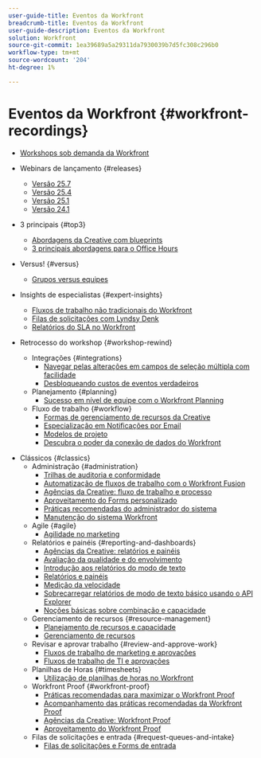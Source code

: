 ```yaml
---
user-guide-title: Eventos da Workfront
breadcrumb-title: Eventos da Workfront
user-guide-description: Eventos da Workfront
solution: Workfront
source-git-commit: 1ea39689a5a29311da7930039b7d5fc308c296b0
workflow-type: tm+mt
source-wordcount: '204'
ht-degree: 1%

---
```



# Eventos da Workfront {#workfront-recordings}

+ [Workshops sob demanda da Workfront](overview.md)

+ Webinars de lançamento {#releases}
   + [Versão 25.7](releases/25-7-release-webinar.md)
   + [Versão 25.4](releases/25-4-release-webinar.md)
   + [Versão 25.1](releases/25-1-release-webinar.md)
   + [Versão 24.1](releases/24-1-release-webinar.md)
+ 3 principais {#top3}
   + [Abordagens da Creative com blueprints](top3/blueprints.md)
   + [3 principais abordagens para o Office Hours](top3/office-hours.md)
+ Versus! {#versus}
   + [Grupos versus equipes](versus/groups-vs-teams.md)
+ Insights de especialistas {#expert-insights}
   + [Fluxos de trabalho não tradicionais do Workfront](expert-insights/non-traditional-workfront-workflows.md)
   + [Filas de solicitações com Lyndsy Denk](expert-insights/request-queues.md)
   + [Relatórios do SLA no Workfront](expert-insights/sla-reporting.md)
+ Retrocesso do workshop {#workshop-rewind}
   + Integrações {#integrations}
      + [Navegar pelas alterações em campos de seleção múltipla com facilidade](workshop-rewind/integrations/mulit-select-fields.md)
      + [Desbloqueando custos de eventos verdadeiros](workshop-rewind/integrations/event-costs.md)
   + Planejamento {#planning}
      + [Sucesso em nível de equipe com o Workfront Planning](workshop-rewind/planning/team-success-workfront-planning.md)
   + Fluxo de trabalho {#workflow}
      + [Formas de gerenciamento de recursos da Creative](classics/creative-ways-of-managing-resources.md)
      + [Especialização em Notificações por Email](workshop-rewind/workflow/email-notifications.md)
      + [Modelos de projeto](workshop-rewind/workflow/project-templates.md)
      + [Descubra o poder da conexão de dados do Workfront](workshop-rewind/workflow/data-connect.md)

<!--  + Planning {#planning}
  + Integrations {#integrations}
-->

+ Clássicos {#classics}
   + Administração {#administration}
      + [Trilhas de auditoria e conformidade](user-groups/audit-trails-and-compliance.md)
      + [Automatização de fluxos de trabalho com o Workfront Fusion](user-groups/automating-workflows-with-workfront-fusion.md)
      + [Agências da Creative: fluxo de trabalho e processo](user-groups/creative-agencies-workflows-and-process.md)
      + [Aproveitamento do Forms personalizado](user-groups/leveraging-custom-forms.md)
      + [Práticas recomendadas do administrador do sistema](user-groups/system-admin-best-practices.md)
      + [Manutenção do sistema Workfront](user-groups/workfront-system-maintenance.md)
   + Agile {#agile}
      + [Agilidade no marketing](user-groups/agile-in-marketing.md)
   + Relatórios e painéis {#reporting-and-dashboards}
      + [Agências da Creative: relatórios e painéis](user-groups/creative-agencies-reporting-and-dashboards.md)
      + [Avaliação da qualidade e do envolvimento](classics/gauging-quality-and-engagement.md)
      + [Introdução aos relatórios do modo de texto](classics/introduction-to-text-mode-reporting.md)
      + [Relatórios e painéis](user-groups/reporting-and-dashboards.md)
      + [Medição da velocidade](classics/measuring-velocity.md)
      + [Sobrecarregar relatórios de modo de texto básico usando o API Explorer](classics/supercharge-basic-text-mode-reporting-using-the-api-explorer.md)
      + [Noções básicas sobre combinação e capacidade](classics/understanding-mix-and-capacity.md)
   + Gerenciamento de recursos {#resource-management}
      + [Planejamento de recursos e capacidade](user-groups/resource-and-capacity-planning.md)
      + [Gerenciamento de recursos](user-groups/resource-management.md)
   + Revisar e aprovar trabalho {#review-and-approve-work}
      + [Fluxos de trabalho de marketing e aprovações](user-groups/marketing-workflows-and-approvals.md)
      + [Fluxos de trabalho de TI e aprovações](user-groups/it-workflows-and-approvals.md)
   + Planilhas de Horas {#timesheets}
      + [Utilização de planilhas de horas no Workfront](user-groups/utilizing-timesheets-in-workfront.md)
   + Workfront Proof {#workfront-proof}
      + [Práticas recomendadas para maximizar o Workfront Proof](classics/best-practices-to-maximize-workfront-proof.md)
      + [Acompanhamento das práticas recomendadas da Workfront Proof](classics/follow-up-to-workfront-proof-best-practices.md)
      + [Agências da Creative: Workfront Proof](user-groups/creative-agencies-workfront-proof.md)
      + [Aproveitamento do Workfront Proof](user-groups/leveraging-workfront-proof.md)
   + Filas de solicitações e entrada {#request-queues-and-intake}
      + [Filas de solicitações e Forms de entrada](user-groups/request-queues-and-intake-forms.md)



